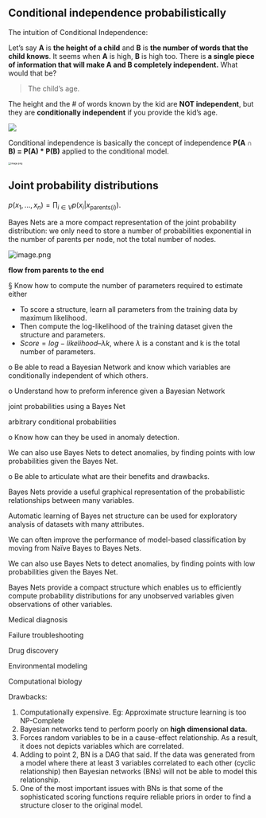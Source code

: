 ## Conditional independence probabilistically

The intuition of Conditional Independence:

Let’s say **A** is **the height of a child** and **B** is **the number of words that the child knows**. It seems when **A** is high, **B** is high too. There is **a single piece of information that will make A and B completely independent.** What would that be?

> The child’s age.

The height and the # of words known by the kid are **NOT independent**, but they are **conditionally independent** if you provide the kid’s age.

<img src='https://miro.medium.com/max/2502/1*EuHD5NO9vzIbG-KToFWc4g.png'>

Conditional independence is basically the concept of independence **P(A ∩ B) = P(A) \* P(B)** applied to the conditional model.



<img src="https://i.loli.net/2019/11/26/KdCpMfYzW3tokb1.png" alt="image.png" style="zoom: 33%;" />



## Joint probability distributions 

$p(x_1,\ldots,x_n) = \prod_{i\in V} p(x_i|x_{\text{parents}(i)}).$



Bayes Nets are a more compact representation of the joint probability distribution: we only need to store a number of probabilities exponential in the number of parents per node, not the total number of nodes.

![image.png](https://i.loli.net/2019/11/27/gGPCFioWXArlItJ.png)

**flow from parents to the end**



§ Know how to compute the number of parameters required to estimate either 

- To score a structure, learn all parameters from the training data by maximum likelihood.
- Then compute the log-likelihood of the training dataset given the structure and parameters.
- $Score = log-likelihood – \lambda k$, where $\lambda$ is a constant and k is the total number of parameters.



o Be able to read a Bayesian Network and know which variables are conditionally independent of which others.





o Understand how to preform inference given a Bayesian Network 

joint probabilities using a Bayes Net

arbitrary conditional probabilities 



o Know how can they be used in anomaly detection.

We can also use Bayes Nets to detect anomalies, by finding points with low probabilities given the Bayes Net.



o Be able to articulate what are their benefits and drawbacks.

Bayes Nets provide a useful graphical representation of the probabilistic relationships between many variables.

Automatic learning of Bayes net structure can be used for exploratory analysis of datasets with many attributes.

We can often improve the performance of model-based classification by moving from Naïve Bayes to Bayes Nets.

We can also use Bayes Nets to detect anomalies, by finding points with low probabilities given the Bayes Net.

Bayes Nets provide a compact structure which enables us to efficiently compute probability distributions for any unobserved variables given observations of other variables.

Medical diagnosis

Failure troubleshooting

Drug discovery

Environmental modeling

Computational biology





Drawbacks:

1. Computationally expensive. Eg: Approximate structure learning is too NP-Complete
2. Bayesian networks tend to perform poorly on **high dimensional data.** 
3. Forces random variables to be in a cause-effect relationship. As a result, it does not depicts variables which are correlated. 
4. Adding to point 2, BN is a DAG that said. If the data was generated from a model where there at least 3 variables correlated to each other (cyclic relationship) then Bayesian networks (BNs) will not be able to model this relationship.
5. One of the most important issues with BNs is that some of the sophisticated scoring functions require reliable priors in order to find a structure closer to the original model.